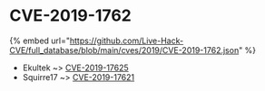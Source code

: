# CVE-2019-1762
{% embed url="https://github.com/Live-Hack-CVE/full_database/blob/main/cves/2019/CVE-2019-1762.json" %}

* Ekultek ~> [CVE-2019-17625](https://www.alice-snow.ru/2019/database/cve-2019-1762/cve-2019-17625-ekultek)
* Squirre17 ~> [CVE-2019-17621](https://www.alice-snow.ru/2019/database/cve-2019-1762/cve-2019-17621-squirre17)